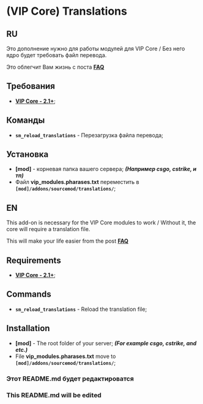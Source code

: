 # (VIP Core) Translations

## RU
Это дополнение нужно для работы модулей для VIP Core / Без него ядро будет требовать файл перевода.

Это облегчит Вам жизнь с поста **[FAQ](https://hlmod.ru/posts/274178)**

## Требования
- **[VIP Core - 2.1+](https://hlmod.ru/resources/245/)**;

## Команды
- **`sm_reload_translations`** - Перезагрузка файла перевода;

## Установка
- **[mod]** - корневая папка вашего сервера; ***(Например **csgo**, **cstrike**, и **тп**)***
- Файл **vip_modules.pharases.txt** переместить в **`[mod]/addons/sourcemod/translations/`**;

## EN
This add-on is necessary for the VIP Core modules to work / Without it, the core will require a translation file.

This will make your life easier from the post **[FAQ](https://hlmod.ru/posts/274178)**

## Requirements
- **[VIP Core - 2.1+](https://hlmod.ru/resources/245/)**;

## Commands
- **`sm_reload_translations`** - Reload the translation file;

## Installation
- **[mod]** - The root folder of your server; ***(For example **csgo**, **cstrike**, and **etc**.)***
- File **vip_modules.pharases.txt** move to **`[mod]/addons/sourcemod/translations/`**;

### Этот README.md будет редактироватся
### This README.md will be edited
